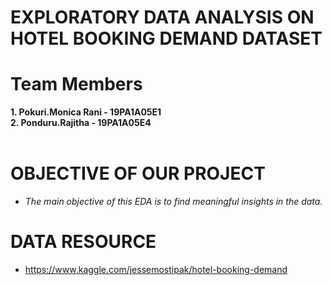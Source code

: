 # EXPLORATORY DATA ANALYSIS ON HOTEL BOOKING DEMAND DATASET

 #  Team Members
 **1. Pokuri.Monica Rani - 19PA1A05E1**\
 **2. Ponduru.Rajitha    - 19PA1A05E4**
 <br></br>
 
 
  
 # OBJECTIVE OF OUR PROJECT
  * <i>The main objective of this EDA is to find meaningful insights in the data.</i>

 # DATA RESOURCE
   * https://www.kaggle.com/jessemostipak/hotel-booking-demand
   
